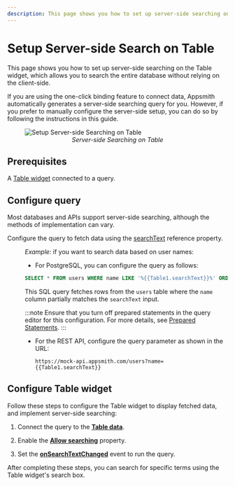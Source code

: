 ```yaml
---
description: This page shows you how to set up server-side searching on the Table widget, which allows you to refine query results based on specific search terms, without relying on the client-side. 
---
```

# Setup Server-side Search on Table

This page shows you how to set up server-side searching on the Table widget, which allows you to search the entire database without relying on the client-side. 

If you are using the one-click binding feature to connect data, Appsmith automatically generates a server-side searching query for you. However, if you prefer to manually configure the server-side setup, you can do so by following the instructions in this guide.

<figure>
  <img src="/img/server-search-table.gif" style= {{width:"700px", height:"auto"}} alt="Setup Server-side Searching on Table"/>
   <figcaption align = "center"><i>Server-side Searching on Table</i></figcaption>
</figure>



## Prerequisites

A [Table widget](/reference/widgets/table) connected to a query.


## Configure query

Most databases and APIs support server-side searching, although the methods of implementation can vary.

Configure the query to fetch data using the [searchText](/reference/widgets/table#searchtext-string) reference property.

<dd>

*Example:* if you want to search data based on user names:

* For PostgreSQL, you can configure the query as follows:


 ```sql
 SELECT * FROM users WHERE name LIKE '%{{Table1.searchText}}%' ORDER BY id LIMIT 10;
 ```

This SQL query fetches rows from the `users` table where the `name` column partially matches the `searchText` input.

:::note
Ensure that you turn off prepared statements in the query editor for this configuration. For more details, see [Prepared Statements](/connect-data/concepts/how-to-use-prepared-statements).
:::

* For the REST API, configure the query parameter as shown in the URL:


   ```
   https://mock-api.appsmith.com/users?name={{Table1.searchText}}
   ```


</dd>


## Configure Table widget

Follow these steps to configure the Table widget to display fetched data, and implement server-side searching:

1. Connect the query to the [**Table data**](/reference/widgets/table#table-data-arrayobject).

2. Enable the [**Allow searching**](/reference/widgets/table#allow-searching-boolean) property.

3. Set the [**onSearchTextChanged**](/reference/widgets/table#onsearchtextchanged) event to run the query.

After completing these steps, you can search for specific terms using the Table widget's search box.


